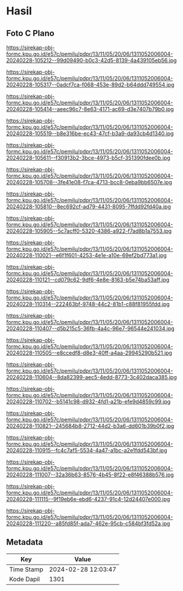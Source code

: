 # Hasil

## Foto C Plano

https://sirekap-obj-formc.kpu.go.id/e57c/pemilu/pdpr/13/11/05/20/06/1311052006004-20240228-105212--99d09490-b0c3-42d5-8139-4a439105eb56.jpg

https://sirekap-obj-formc.kpu.go.id/e57c/pemilu/pdpr/13/11/05/20/06/1311052006004-20240228-105317--0adcf7ca-f068-453e-89d2-b64ddd749554.jpg

https://sirekap-obj-formc.kpu.go.id/e57c/pemilu/pdpr/13/11/05/20/06/1311052006004-20240228-105414--aeec96c7-8e63-4171-ac69-d3e7407b79b0.jpg

https://sirekap-obj-formc.kpu.go.id/e57c/pemilu/pdpr/13/11/05/20/06/1311052006004-20240228-105519--b8e316be-ec43-47cf-b3a9-da93cb4d1340.jpg

https://sirekap-obj-formc.kpu.go.id/e57c/pemilu/pdpr/13/11/05/20/06/1311052006004-20240228-105611--f30913b2-3bce-4973-b5cf-351390fdee0b.jpg

https://sirekap-obj-formc.kpu.go.id/e57c/pemilu/pdpr/13/11/05/20/06/1311052006004-20240228-105708--3fe41e08-f7ca-4713-bcc8-0eba9bb6507e.jpg

https://sirekap-obj-formc.kpu.go.id/e57c/pemilu/pdpr/13/11/05/20/06/1311052006004-20240228-105810--8ec692cf-ad79-4431-8095-7ffdd92fd40a.jpg

https://sirekap-obj-formc.kpu.go.id/e57c/pemilu/pdpr/13/11/05/20/06/1311052006004-20240228-105905--5c7acff0-5320-4386-a922-f7ad8b1a7553.jpg

https://sirekap-obj-formc.kpu.go.id/e57c/pemilu/pdpr/13/11/05/20/06/1311052006004-20240228-110021--e6f1f601-4253-4e1e-a10e-69ef2bd773a1.jpg

https://sirekap-obj-formc.kpu.go.id/e57c/pemilu/pdpr/13/11/05/20/06/1311052006004-20240228-110121--cd079c62-9df6-4e8e-8163-b5e74ba53aff.jpg

https://sirekap-obj-formc.kpu.go.id/e57c/pemilu/pdpr/13/11/05/20/06/1311052006004-20240228-110314--222463bf-9748-44c2-81b1-c88f81955fdd.jpg

https://sirekap-obj-formc.kpu.go.id/e57c/pemilu/pdpr/13/11/05/20/06/1311052006004-20240228-110407--d5b215c5-36fb-4a4c-96e7-96544e241034.jpg

https://sirekap-obj-formc.kpu.go.id/e57c/pemilu/pdpr/13/11/05/20/06/1311052006004-20240228-110505--e8ccedf8-d8e3-40ff-a4aa-29945290b521.jpg

https://sirekap-obj-formc.kpu.go.id/e57c/pemilu/pdpr/13/11/05/20/06/1311052006004-20240228-110604--8da82399-aec5-4edd-8773-3c402daca385.jpg

https://sirekap-obj-formc.kpu.go.id/e57c/pemilu/pdpr/13/11/05/20/06/1311052006004-20240228-110702--b5141c98-d932-4fd1-a21b-efe9d4859c99.jpg

https://sirekap-obj-formc.kpu.go.id/e57c/pemilu/pdpr/13/11/05/20/06/1311052006004-20240228-110821--245684b8-2712-44d2-b3a6-dd601b39b0f2.jpg

https://sirekap-obj-formc.kpu.go.id/e57c/pemilu/pdpr/13/11/05/20/06/1311052006004-20240228-110915--fc4c7af5-5534-4a47-a1bc-a2e1fdd543bf.jpg

https://sirekap-obj-formc.kpu.go.id/e57c/pemilu/pdpr/13/11/05/20/06/1311052006004-20240228-111007--32a36b63-8576-4b45-8f22-e8f46388b576.jpg

https://sirekap-obj-formc.kpu.go.id/e57c/pemilu/pdpr/13/11/05/20/06/1311052006004-20240228-111115--9f19eb6e-ebd6-4237-91c4-12d24407e000.jpg

https://sirekap-obj-formc.kpu.go.id/e57c/pemilu/pdpr/13/11/05/20/06/1311052006004-20240228-111220--a85fd85f-ada7-462e-95cb-c584bf3fd52a.jpg


## Metadata

| Key        | Value               |
| ---------- | ------------------- |
| Time Stamp | 2024-02-28 12:03:47 |
| Kode Dapil | 1301                |



